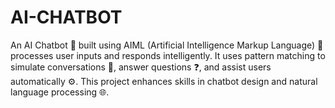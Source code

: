 # AI-CHATBOT
An AI Chatbot 🤖 built using AIML (Artificial Intelligence Markup Language) 📝 processes user inputs and responds intelligently. It uses pattern matching to simulate conversations 💬, answer questions ❓, and assist users automatically ⚙️. This project enhances skills in chatbot design and natural language processing 🌐.
